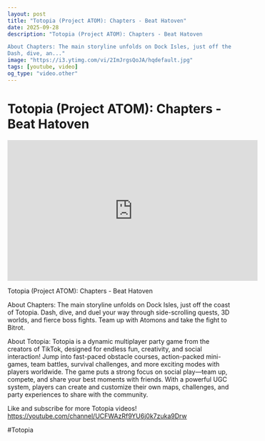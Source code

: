 ```yaml
---
layout: post
title: "Totopia (Project ATOM): Chapters - Beat Hatoven"
date: 2025-09-28
description: "Totopia (Project ATOM): Chapters - Beat Hatoven

About Chapters: The main storyline unfolds on Dock Isles, just off the coast of Totopia.
Dash, dive, an..."
image: "https://i3.ytimg.com/vi/2ImJrgsQoJA/hqdefault.jpg"
tags: [youtube, video]
og_type: "video.other"
---
```


<script type="application/ld+json">
{
  "@context": "http://schema.org",
  "@type": "VideoObject",
  "name": "Totopia (Project ATOM): Chapters - Beat Hatoven",
  "description": "Totopia (Project ATOM): Chapters - Beat Hatoven\n\nAbout Chapters: The main storyline unfolds on Dock Isles, just off the coast of Totopia.\nDash, dive, and duel your way through side-scrolling quests, 3D worlds, and fierce boss fights. Team up with Atomons and take the fight to Bitrot.\n\nAbout Totopia: Totopia is a dynamic multiplayer party game from the creators of TikTok, designed for endless fun, creativity, and social interaction! Jump into fast-paced obstacle courses, action-packed mini-games, team battles, survival challenges, and more exciting modes with players worldwide. The game puts a strong focus on social play\u2014team up, compete, and share your best moments with friends. With a powerful UGC system, players can create and customize their own maps, challenges, and party experiences to share with the community.\n\nLike and subscribe for more Totopia videos! https://youtube.com/channel/UCFWAzRf9YU6j0k7zuka9Drw\n\n#Totopia",
  "thumbnailUrl": "https://i3.ytimg.com/vi/2ImJrgsQoJA/hqdefault.jpg",
  "uploadDate": "2025-09-28T06:18:53",
  "embedUrl": "https://www.youtube.com/embed/2ImJrgsQoJA",
  "publisher": {
    "@type": "Person",
    "name": "Celo Zaga"
  },
  "mainEntityOfPage": {
    "@type": "WebPage",
    "@id": "https://celozaga.github.io/2025/09/28/totopia-(project-atom):-chapters---beat-hatoven-2ImJrgsQoJA.html"
  },
  "duration": "PT0M0S"
}
</script>

<script type="application/ld+json">
{
  "@context": "http://schema.org",
  "@type": "BlogPosting",
  "headline": "Totopia (Project ATOM): Chapters - Beat Hatoven",
  "image": "https://i3.ytimg.com/vi/2ImJrgsQoJA/hqdefault.jpg",
  "publisher": {
    "@type": "Person",
    "name": "Celo Zaga"
  },
  "url": "https://celozaga.github.io/2025/09/28/totopia-(project-atom):-chapters---beat-hatoven-2ImJrgsQoJA.html",
  "datePublished": "2025-09-28T06:18:53",
  "dateCreated": "2025-09-28T06:18:53",
  "dateModified": "2025-09-28T06:18:53",
  "description": "Totopia (Project ATOM): Chapters - Beat Hatoven\n\nAbout Chapters: The main storyline unfolds on Dock Isles, just off the coast of Totopia.\nDash, dive, an...",
  "author": {
    "@type": "Person",
    "name": "Celo Zaga"
  },
  "mainEntityOfPage": {
    "@type": "WebPage",
    "@id": "https://celozaga.github.io/2025/09/28/totopia-(project-atom):-chapters---beat-hatoven-2ImJrgsQoJA.html"
  }
}
</script>

<h1 class="youtube-post-title">Totopia (Project ATOM): Chapters - Beat Hatoven</h1>

<iframe width="560" height="315" src="https://www.youtube.com/embed/2ImJrgsQoJA" class="youtube-post-embed" frameborder="0" allowfullscreen></iframe>

<p class="youtube-post-description">Totopia (Project ATOM): Chapters - Beat Hatoven

About Chapters: The main storyline unfolds on Dock Isles, just off the coast of Totopia.
Dash, dive, and duel your way through side-scrolling quests, 3D worlds, and fierce boss fights. Team up with Atomons and take the fight to Bitrot.

About Totopia: Totopia is a dynamic multiplayer party game from the creators of TikTok, designed for endless fun, creativity, and social interaction! Jump into fast-paced obstacle courses, action-packed mini-games, team battles, survival challenges, and more exciting modes with players worldwide. The game puts a strong focus on social play—team up, compete, and share your best moments with friends. With a powerful UGC system, players can create and customize their own maps, challenges, and party experiences to share with the community.

Like and subscribe for more Totopia videos! https://youtube.com/channel/UCFWAzRf9YU6j0k7zuka9Drw

#Totopia</p>

